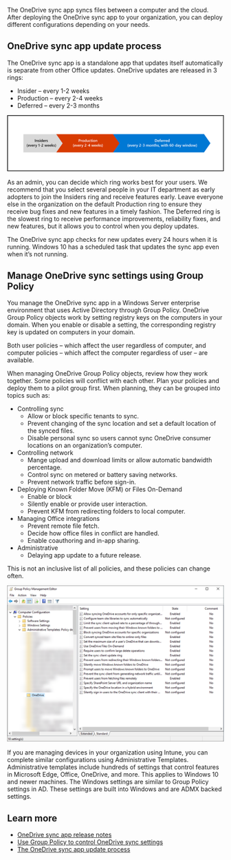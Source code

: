 The OneDrive sync app syncs files between a computer and the cloud. After deploying the OneDrive sync app to your organization, you can deploy different configurations depending on your needs. 

## OneDrive sync app update process
The OneDrive sync app is a standalone app that updates itself automatically is separate from other Office updates. OneDrive updates are released in 3 rings:
- Insider – every 1-2 weeks
- Production – every 2-4 weeks
- Deferred – every 2-3 months

![OneDrive sync app update process](../media/sync-app-update-process.png)

As an admin, you can decide which ring works best for your users. We recommend that you select several people in your IT department as early adopters to join the Insiders ring and receive features early. Leave everyone else in the organization on the default Production ring to ensure they receive bug fixes and new features in a timely fashion. The Deferred ring is the slowest ring to receive performance improvements, reliability fixes, and new features, but it allows you to control when you deploy updates.

The OneDrive sync app checks for new updates every 24 hours when it is running.  Windows 10 has a scheduled task that updates the sync app even when it’s not running. 

## Manage OneDrive sync settings using Group Policy
You manage the OneDrive sync app in a Windows Server enterprise environment that uses Active Directory through Group Policy. OneDrive Group Policy objects work by setting registry keys on the computers in your domain. When you enable or disable a setting, the corresponding registry key is updated on computers in your domain. 

Both user policies – which affect the user regardless of computer, and computer policies – which affect the computer regardless of user – are available.

When managing OneDrive Group Policy objects, review how they work together. Some policies will conflict with each other. Plan your policies and deploy them to a pilot group first. When planning, they can be grouped into topics such as:
- Controlling sync
    - Allow or block specific tenants to sync.
    - Prevent changing of the sync location and set a default location of the synced files.
    - Disable personal sync so users cannot sync OneDrive consumer locations on an organization’s computer.
- Controlling network
    - Mange upload and download limits or allow automatic bandwidth percentage.
    - Control sync on metered or battery saving networks.
    - Prevent network traffic before sign-in.
- Deploying Known Folder Move (KFM) or Files On-Demand
    - Enable or block 
    - Silently enable or provide user interaction.
    - Prevent KFM from redirecting folders to local computer.
- Managing Office integrations
    - Prevent remote file fetch.
    - Decide how office files in conflict are handled.
    - Enable coauthoring and in-app sharing.
- Administrative
    - Delaying app update to a future release.

This is not an inclusive list of all policies, and these policies can change often.

![Group Policy Management Editor](../media/group-policy-management-editor.png)

If you are managing devices in your organization using Intune, you can complete similar configurations using Administrative Templates. Administrative templates include hundreds of settings that control features in Microsoft Edge, Office, OneDrive, and more. This applies to Windows 10 and newer machines. The Windows settings are similar to Group Policy settings in AD. These settings are built into Windows and are ADMX backed settings. 

## Learn more
- [OneDrive sync app release notes](https://support.office.com/article/845dcf18-f921-435e-bf28-4e24b95e5fc0?azure-portal=true)
- [Use Group Policy to control OneDrive sync settings](https://docs.microsoft.com/onedrive/use-group-policy?azure-portal=true)
- [The OneDrive sync app update process](https://docs.microsoft.com/onedrive/sync-client-update-process?azure-portal=true)
